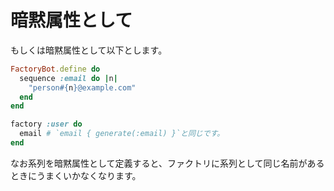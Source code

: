# 暗黙属性として

もしくは暗黙属性として以下とします。

```ruby
FactoryBot.define do
  sequence :email do |n|
    "person#{n}@example.com"
  end
end

factory :user do
  email # `email { generate(:email) }`と同じです。
end
```

なお系列を暗黙属性として定義すると、ファクトリに系列として同じ名前があるときにうまくいかなくなります。

